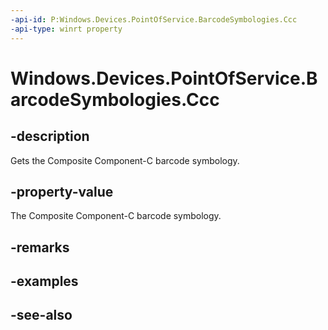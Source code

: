 ```yaml
---
-api-id: P:Windows.Devices.PointOfService.BarcodeSymbologies.Ccc
-api-type: winrt property
---
```


<!-- Property syntax
public uint Ccc { get; }
-->

# Windows.Devices.PointOfService.BarcodeSymbologies.Ccc

## -description
Gets the Composite Component-C barcode symbology.

## -property-value
The Composite Component-C barcode symbology.

## -remarks

## -examples

## -see-also
